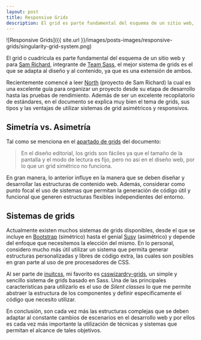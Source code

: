```yaml
---
layout: post
title: Responsive Grids
description: El grid es parte fundamental del esquema de un sitio web, permite orden y dan estructura a todo el contenido. Aqui explico un poco como lo utilizo en mis proyectos.
---
```


![Responsive Grids]({{ site.url }}/images/posts-images/responsive-grids/singularity-grid-system.png)

El grid o cuadrícula es parte fundamental del esquema de un sitio web y para [Sam Richard](http://snugug.github.io/responsive-grids), integrante de [Team Sass](https://github.com/Team-Sass), el mejor sistema de grids es el que se adapta al diseño y al contenido, ya que es una extensión de ambos.

Recientemente comencé a leer [North](https://github.com/snugug/north) (proyecto de Sam Richard) la cual es una excelente guía para organizar un proyecto desde su etapa de desarrollo hasta las pruebas de rendimiento. Además de ser un excelente recopilatorio de estándares, en el documento se explica muy bien el tema de grids, sus tipos y las ventajas de utilizar sistemas de grid asimétricos y responsivos.

## Simetría vs. Asimetría

Tal como se menciona en el [apartado de grids](https://github.com/snugug/north#grids) del documento:

>En el diseño editorial, los grids son fáciles ya que el tamaño de la pantalla y el modo de lectura es fijo, pero no así en el diseño web, por lo que un grid simétrico no funciona.

En gran manera, lo anterior influye en la manera que se deben diseñar y desarrollar las estructuras de contenido web. Además, considerar como punto focal el uso de sistemas que permitan la generación de código útil y funcional que generen estructuras flexibles independientes del entorno.

## Sistemas de grids

Actualmente existen muchos sistemas de grids disponibles, desde el que se incluye en [Bootstrap](http://getbootstrap.com/css/#grid) (simétrico) hasta el genial [Susy](http://susy.oddbird.net/) (asimétrico) y depende del enfoque que necesitemos la elección del mismo. En lo personal, considero mucho más útil utilizar un sistema que permita generar estructuras personalizadas y libres de código extra, las cuales son posibles en gran parte al uso de pre procesadores de CSS.

Al ser parte de [inuitcss](http://inuitcss.com/), mi favorito es [csswizardry-grids](http://csswizardry.com/2013/02/introducing-csswizardry-grids/), un simple y sencillo sistema de grids basado en Sass. Una de las principales características para utilizarlo es el uso de *Silent classes* lo que me permite abstraer la estructura de los componentes y definir específicamente el código que necesito utilizar.

En conclusión, son cada vez más las estructuras complejas que se deben adaptar al constante cambios de escenarios en el desarrollo web y por ellos es cada vez más importante la utilización de técnicas y sistemas que permitan el alcance de tales objetivos.

